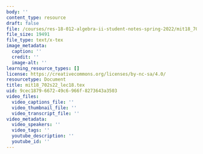 ```yaml
---
body: ''
content_type: resource
draft: false
file: /courses/res-18-012-algebra-ii-student-notes-spring-2022/mit18_702s22_lec18.tex
file_size: 19491
file_type: text/x-tex
image_metadata:
  caption: ''
  credit: ''
  image-alt: ''
learning_resource_types: []
license: https://creativecommons.org/licenses/by-nc-sa/4.0/
resourcetype: Document
title: mit18_702s22_lec18.tex
uid: 9cec1879-6672-49c6-966f-8273643a3503
video_files:
  video_captions_file: ''
  video_thumbnail_file: ''
  video_transcript_file: ''
video_metadata:
  video_speakers: ''
  video_tags: ''
  youtube_description: ''
  youtube_id: ''
---
```

